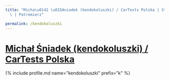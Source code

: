 ```yaml
---
title: "Micha\u0142 \u015Aniadek (kendokoluszki) / CarTests Polska | Statystyki patronite.pl\
  \ | Patromierz"

permalink: /kendokoluszki
---
```


# [Michał Śniadek (kendokoluszki) / CarTests Polska](https://patronite.pl/kendokoluszki)

{% include profile.md name="kendokoluszki" prefix="k" %}
